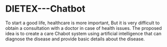 # DIETEX---Chatbot
To start a good life, healthcare is more important, But it is very difficult to obtain a consultation with a doctor in case of health issues. The proposed idea is to create a care Chabot system using artificial intelligence that can diagnose the disease and provide basic details about the disease.
